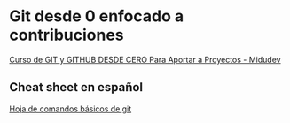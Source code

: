 # Git desde 0 enfocado a contribuciones

[Curso de GIT y GITHUB DESDE CERO Para Aportar a Proyectos - Midudev](https://youtu.be/niPExbK8lSw?si=xHWrcET1AS7UyJ03)

## Cheat sheet en español

[Hoja de comandos básicos de git](/[ESPAÑOL]Git-Cheat-Sheet.md)
